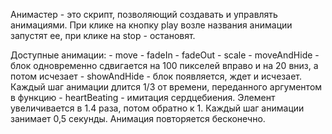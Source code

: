 Анимастер - это скрипт, позволяющий создавать и управлять анимациями.
При клике на кнопку play возле названия анимации запустят ее, при клике на stop - остановят.

Доступные анимации:
    - move
    - fadeIn
    - fadeOut
    - scale
    - moveAndHide - блок одновременно сдвигается на 100 пикселей вправо и на 20 вниз, а потом исчезает
    - showAndHide - блок появляется, ждет и исчезает. Каждый шаг анимации длится 1/3 от времени,
      переданного аргументом в функцию
    - heartBeating - имитация сердцебиения. Элемент увеличивается в 1.4 раза, потом обратно к 1. Каждый шаг анимации                           занимает 0,5 секунды. Анимация повторяется бесконечно.
